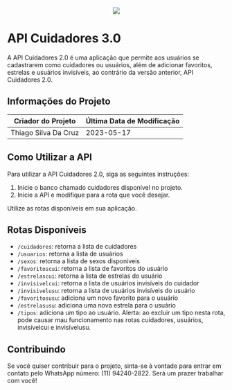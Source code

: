<div align="center">
  <kbd>
    <img src="https://user-images.githubusercontent.com/101190863/187051517-ba4e5b0c-a4dc-4afe-a548-676bee320b84.gif">
  </kbd>
</div>

# API Cuidadores 3.0

A API Cuidadores 2.0 é uma aplicação que permite aos usuários se cadastrarem como cuidadores ou usuários, além de adicionar favoritos, estrelas e usuários invisíveis, ao contrário da versão anterior, API Cuidadores 2.0.

## Informações do Projeto

| Criador do Projeto |Última Data de Modificação|
| ------------------ |--------------------------|
| Thiago Silva Da Cruz | 2023-05-17             |

## Como Utilizar a API

Para utilizar a API Cuidadores 2.0, siga as seguintes instruções:

1. Inicie o banco chamado cuidadores disponível no projeto.
2. Inicie a API e modifique para a rota que você desejar.

Utilize as rotas disponíveis em sua aplicação.

## Rotas Disponíveis

- `/cuidadores`: retorna a lista de cuidadores
- `/usuarios`: retorna a lista de usuários
- `/sexos`: retorna a lista de sexos disponíveis
- `/favoritoscui`: retorna a lista de favoritos do usuário
- `/estrelascui`: retorna a lista de estrelas do usuário
- `/invisivelcui`: retorna a lista de usuários invisíveis do cuidador
- `/invisivelusu`: retorna a lista de usuários invisíveis do usuário
- `/favoritosusu`: adiciona um novo favorito para o usuário
- `/estrelasusu`: adiciona uma nova estrela para o usuário
- `/tipos`: adiciona um tipo ao usuário. Alerta: ao excluir um tipo nesta rota, pode causar mau funcionamento nas rotas cuidadores, usuários, invisívelcui e invisívelusu.

## Contribuindo

Se você quiser contribuir para o projeto, sinta-se à vontade para entrar em contato pelo WhatsApp número: (11) 94240-2822. Será um prazer trabalhar com você!
